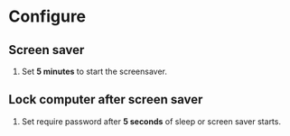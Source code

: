 # Configure

## Screen saver
1. Set **5 minutes** to start the screensaver.

## Lock computer after screen saver
1. Set require password after **5 seconds** of sleep or screen saver starts.
